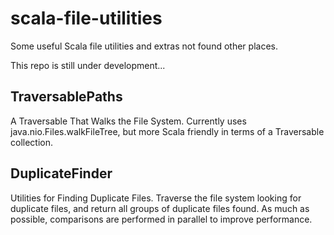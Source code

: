 # scala-file-utilities

Some useful Scala file utilities and extras not found other places.

This repo is still under development...

## TraversablePaths

A Traversable That Walks the File System. Currently uses java.nio.Files.walkFileTree, but more Scala friendly in terms of a Traversable collection.

## DuplicateFinder

Utilities for Finding Duplicate Files. Traverse the file system looking for duplicate files, and return all groups of duplicate files found. As much as possible, comparisons are performed in parallel to improve performance.
